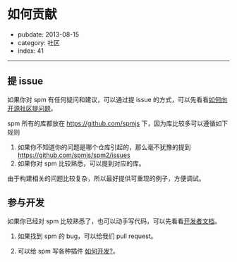 # 如何贡献

- pubdate: 2013-08-15
- category: 社区
- index: 41

---

## 提 issue

如果你对 spm 有任何疑问和建议，可以通过提 issue 的方式，可以先看看[如何向开源社区提问题](https://github.com/seajs/seajs/issues/545)。

spm 所有的库都放在 https://github.com/spmjs 下，因为库比较多可以遵循如下规则

1. 如果你不知道你的问题是哪个仓库引起的，那么毫不犹豫的提到 https://github.com/spmjs/spm2/issues
2. 如果你对 spm 比较熟悉，可以提到对应的库。

由于构建相关的问题比较复杂，所以最好提供可重现的例子，方便调试。

## 参与开发

如果你已经对 spm 比较熟悉了，也可以动手写代码，可以先看看[开发者文档](../api/)。

1. 如果找到 spm 的 bug，可以给我们 pull request。

2. 可以给 spm 写各种插件 [如何开发?](../api/develop-plugin.html)。